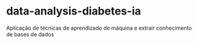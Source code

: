# data-analysis-diabetes-ia
Aplicação de técnicas de aprendizado de máquina e extrair conhecimento de bases de dados 
